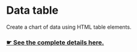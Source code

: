 # Data table

Create a chart of data using HTML table elements.

### [☛ See the complete details here.](http://learn-the-web.algonquindesign.ca/courses/web-dev-3/data-table/)
